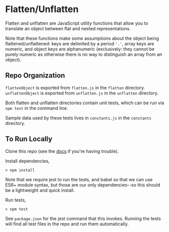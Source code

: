 # Flatten/Unflatten

Flatten and unflatten are JavaScript utility functions that allow you to translate an object between flat and nested representations.

Note that these functions make some assumptions about the object being flattened/unflattened: keys are delimited by a period ```'.'```, array keys are numeric, and object keys are alphanumeric (exclusively: they cannot be purely numeric as otherwise there is no way to distinguish an array from an object).

## Repo Organization

```flattenObject``` is exported from ```flatten.js``` in the ```flatten``` directory.
```unflattenObject``` is exported from ```unflatten.js``` in the ```unflatten``` directory.

Both flatten and unflatten directories contain unit tests, which can be run via ```npm test``` in the command line.

Sample data used by these tests lives in ```constants.js``` in the ```constants``` directory.

## To Run Locally

Clone this repo (see the [docs](https://docs.github.com/en/github/creating-cloning-and-archiving-repositories/cloning-a-repository-from-github/cloning-a-repository) if you're having trouble).

Install dependencies,
<pre><code>> npm install </code></pre>

Note that we require jest to run the tests, and babel so that we can use ES6+ module syntax, but those are our only dependencies--so this should be a lightweight and quick install.

Run tests,
<pre><code>> npm test </code></pre>

See ```package.json``` for the jest command that this invokes. Running the tests will find all test files in the repo and run them automatically.